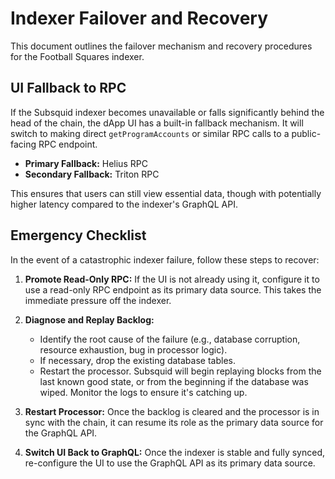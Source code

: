 # Indexer Failover and Recovery

This document outlines the failover mechanism and recovery procedures for the Football Squares indexer.

## UI Fallback to RPC

If the Subsquid indexer becomes unavailable or falls significantly behind the head of the chain, the dApp UI has a built-in fallback mechanism. It will switch to making direct `getProgramAccounts` or similar RPC calls to a public-facing RPC endpoint.

- **Primary Fallback:** Helius RPC
- **Secondary Fallback:** Triton RPC

This ensures that users can still view essential data, though with potentially higher latency compared to the indexer's GraphQL API.

## Emergency Checklist

In the event of a catastrophic indexer failure, follow these steps to recover:

1.  **Promote Read-Only RPC:** If the UI is not already using it, configure it to use a read-only RPC endpoint as its primary data source. This takes the immediate pressure off the indexer.

2.  **Diagnose and Replay Backlog:**
    - Identify the root cause of the failure (e.g., database corruption, resource exhaustion, bug in processor logic).
    - If necessary, drop the existing database tables.
    - Restart the processor. Subsquid will begin replaying blocks from the last known good state, or from the beginning if the database was wiped. Monitor the logs to ensure it's catching up.

3.  **Restart Processor:** Once the backlog is cleared and the processor is in sync with the chain, it can resume its role as the primary data source for the GraphQL API.

4.  **Switch UI Back to GraphQL:** Once the indexer is stable and fully synced, re-configure the UI to use the GraphQL API as its primary data source.
